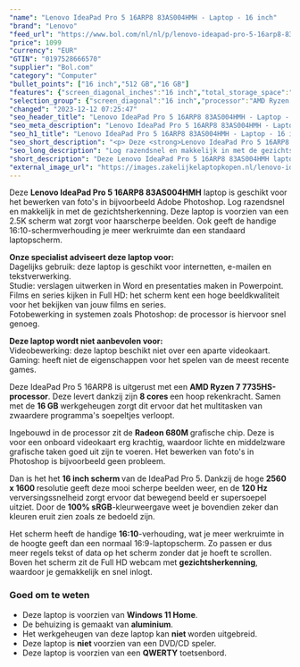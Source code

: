 ```yaml
---
"name": "Lenovo IdeaPad Pro 5 16ARP8 83AS004HMH - Laptop - 16 inch"
"brand": "Lenovo"
"feed_url": "https://www.bol.com/nl/nl/p/lenovo-ideapad-pro-5-16arp8-83as004hmh-laptop-16-inch/9300000151986290"
"price": 1099
"currency": "EUR"
"GTIN": "0197528666570"
"supplier": "Bol.com"
"category": "Computer"
"bullet_points": ["16 inch","512 GB","16 GB"]
"features": {"screen_diagonal_inches":"16 inch","total_storage_space":"512 GB","memory_size":"16 GB"}
"selection_group": {"screen_diagonal":"16 inch","processor":"AMD Ryzen 7","changed_price_past_3_days":false,"product_family":"Ideapad"}
"changed": "2023-12-12 07:25:47"
"seo_header_title": "Lenovo IdeaPad Pro 5 16ARP8 83AS004HMH - Laptop - 16 inch"
"seo_meta_description": "Lenovo IdeaPad Pro 5 16ARP8 83AS004HMH - Laptop - 16 inch"
"seo_h1_title": "Lenovo IdeaPad Pro 5 16ARP8 83AS004HMH - Laptop - 16 inch"
"seo_short_description": "<p> Deze <strong>Lenovo IdeaPad Pro 5 16ARP8 83AS004HMH</strong> laptop is geschikt voor het bewerken van foto's in bijvoorbeeld Adobe Photoshop."
"seo_long_description": "Log razendsnel en makkelijk in met de gezichtsherkenning. Deze laptop is voorzien van een 2. 5K scherm wat zorgt voor haarscherpe beelden. Ook geeft de handige 16:10-schermverhouding je meer werkruimte dan een standaard laptopscherm. </p> <p> <strong>Onze specialist adviseert deze laptop voor:</strong><br />Dagelijks gebruik: deze laptop is geschikt voor internetten, e-mailen en tekstverwerking. <br />Studie: verslagen uitwerken in Word en presentaties maken in Powerpoint. <br />Films en series kijken in Full HD: het scherm kent een hoge beeldkwaliteit voor het bekijken van jouw films en series. <br />Fotobewerking in systemen zoals Photoshop: de processor is hiervoor snel genoeg. </p> <p> <strong>Deze laptop wordt niet aanbevolen voor:</strong><br />Videobewerking: deze laptop beschikt niet over een aparte videokaart. <br />Gaming: heeft niet de eigenschappen voor het spelen van de meest recente games. </p> <p> Deze IdeaPad Pro 5 16ARP8 is uitgerust met een <strong>AMD Ryzen 7 7735HS-processor</strong>. Deze levert dankzij zijn <strong>8 cores </strong>een hoop rekenkracht. Samen met de <strong>16 GB </strong>werkgeheugen zorgt dit ervoor dat het multitasken van zwaardere programma's soepeltjes verloopt.  </p> <p> Ingebouwd in de processor zit de <strong>Radeon 680M </strong>grafische chip. Deze is voor een onboard videokaart erg krachtig, waardoor lichte en middelzware grafische taken goed uit zijn te voeren. Het bewerken van foto's in Photoshop is bijvoorbeeld geen probleem. </p> <p> Dan is het het <strong>16 inch scherm </strong>van de IdeaPad Pro 5. Dankzij de hoge <strong>2560 x 1600 </strong>resolutie geeft deze mooi scherpe beelden weer, en de <strong>120 Hz </strong>verversingssnelheid zorgt ervoor dat bewegend beeld er supersoepel uitziet. Door de <strong>100% sRGB</strong>-kleurweergave weet je bovendien zeker dan kleuren eruit zien zoals ze bedoeld zijn. </p> <p> Het scherm heeft de handige <strong>16:10</strong>-verhouding, wat je meer werkruimte in de hoogte geeft dan een normaal 16:9-laptopscherm. Zo passen er dus meer regels tekst of data op het scherm zonder dat je hoeft te scrollen. Boven het scherm zit de Full HD webcam met <strong>gezichtsherkenning</strong>, waardoor je gemakkelijk en snel inlogt. </p> <h3>Goed om te weten</h3> <p>  </p> <ul> <li>Deze laptop is voorzien van <strong>Windows 11 Home</strong>. </li> <li>De behuizing is gemaakt van <strong>aluminium</strong>. </li> <li>Het werkgeheugen van deze laptop kan <strong>niet </strong>worden uitgebreid. </li> <li>Deze laptop is <strong>niet </strong>voorzien van een DVD/CD speler. </li> <li>Deze laptop is voorzien van een <strong>QWERTY</strong> toetsenbord. </li> </ul>"
"short_description": "Deze Lenovo IdeaPad Pro 5 16ARP8 83AS004HMH laptop is geschikt voor het bewerken van foto's in bijvoorbeeld Adobe Photoshop. Log razendsnel en makkelijk in met de gezichtsherkenning. Deze laptop is voorzien van een 2.5K scherm wat zorgt voor haarscherpe beelden. Ook geeft de handige 16:10-schermverhouding je meer werkruimte dan een standaard laptopscherm. Onze specialist adviseert deze laptop voor: Dagelijks gebruik: deze laptop is geschikt voor internetten, e-mailen en tekstverwerking. Studie: verslagen uitwerken in Word en presentaties maken in Powerpoint. Films en series kijken in Full HD: het scherm kent een hoge beeldkwaliteit voor het bekijken van jouw films en series. Fotobewerking in systemen zoals Photoshop: de processor is hiervoor snel genoeg. Deze laptop wordt niet aanbevolen voor: Videobewerking: deze laptop beschikt niet over een aparte videokaart. Gaming: heeft niet de eigenschappen voor het spelen van de meest recente games. Deze IdeaPad Pro 5 16ARP8 is uitgerust met een AMD Ryzen 7 7735HS-processor. Deze levert dankzij zijn 8 cores een hoop rekenkracht. Samen met de 16 GB werkgeheugen zorgt dit ervoor dat het multitasken van zwaardere programma's soepeltjes verloopt. Ingebouwd in de processor zit de Radeon 680M grafische chip. Deze is voor een onboard videokaart erg krachtig, waardoor lichte en middelzware grafische taken goed uit zijn te voeren. Het bewerken van foto's in Photoshop is bijvoorbeeld geen probleem. Dan is het het 16 inch scherm van de IdeaPad Pro 5. Dankzij de hoge 2560 x 1600 resolutie geeft deze mooi scherpe beelden weer, en de 120 Hz verversingssnelheid zorgt ervoor dat bewegend beeld er supersoepel uitziet. Door de 100% sRGB-kleurweergave weet je bovendien zeker dan kleuren eruit zien zoals ze bedoeld zijn. Het scherm heeft de handige 16:10-verhouding, wat je meer werkruimte in de hoogte geeft dan een normaal 16:9-laptopscherm. Zo passen er dus meer regels tekst of data op het scherm zonder dat je hoeft te scrollen. Boven het scherm zit de Full HD webcam met gezichtsherkenning, waardoor je gemakkelijk en snel inlogt. Goed om te weten Deze laptop is voorzien van Windows 11 Home. De behuizing is gemaakt van aluminium. Het werkgeheugen van deze laptop kan niet worden uitgebreid. Deze laptop is niet voorzien van een DVD/CD speler. Deze laptop is voorzien van een QWERTY toetsenbord."
"external_image_url": "https://images.zakelijkelaptopkopen.nl/lenovo-ideapad-pro-5-16arp8-83as004hmh-laptop-16-inch.webp"
---
```


<p> Deze <strong>Lenovo IdeaPad Pro 5 16ARP8 83AS004HMH</strong> laptop is geschikt voor het bewerken van foto's in bijvoorbeeld Adobe Photoshop. Log razendsnel en makkelijk in met de gezichtsherkenning. Deze laptop is voorzien van een 2.5K scherm wat zorgt voor haarscherpe beelden. Ook geeft de handige 16:10-schermverhouding je meer werkruimte dan een standaard laptopscherm. </p> <p> <strong>Onze specialist adviseert deze laptop voor:</strong><br />Dagelijks gebruik: deze laptop is geschikt voor internetten, e-mailen en tekstverwerking.<br />Studie: verslagen uitwerken in Word en presentaties maken in Powerpoint.<br />Films en series kijken in Full HD: het scherm kent een hoge beeldkwaliteit voor het bekijken van jouw films en series.<br />Fotobewerking in systemen zoals Photoshop: de processor is hiervoor snel genoeg. </p> <p> <strong>Deze laptop wordt niet aanbevolen voor:</strong><br />Videobewerking: deze laptop beschikt niet over een aparte videokaart.<br />Gaming: heeft niet de eigenschappen voor het spelen van de meest recente games. </p> <p> Deze IdeaPad Pro 5 16ARP8 is uitgerust met een <strong>AMD Ryzen 7 7735HS-processor</strong>. Deze levert dankzij zijn <strong>8 cores </strong>een hoop rekenkracht. Samen met de <strong>16 GB </strong>werkgeheugen zorgt dit ervoor dat het multitasken van zwaardere programma's soepeltjes verloopt.  </p> <p> Ingebouwd in de processor zit de <strong>Radeon 680M </strong>grafische chip. Deze is voor een onboard videokaart erg krachtig, waardoor lichte en middelzware grafische taken goed uit zijn te voeren. Het bewerken van foto's in Photoshop is bijvoorbeeld geen probleem. </p> <p> Dan is het het <strong>16 inch scherm </strong>van de IdeaPad Pro 5. Dankzij de hoge <strong>2560 x 1600 </strong>resolutie geeft deze mooi scherpe beelden weer, en de <strong>120 Hz </strong>verversingssnelheid zorgt ervoor dat bewegend beeld er supersoepel uitziet. Door de <strong>100% sRGB</strong>-kleurweergave weet je bovendien zeker dan kleuren eruit zien zoals ze bedoeld zijn. </p> <p> Het scherm heeft de handige <strong>16:10</strong>-verhouding, wat je meer werkruimte in de hoogte geeft dan een normaal 16:9-laptopscherm. Zo passen er dus meer regels tekst of data op het scherm zonder dat je hoeft te scrollen. Boven het scherm zit de Full HD webcam met <strong>gezichtsherkenning</strong>, waardoor je gemakkelijk en snel inlogt. </p> <h3>Goed om te weten</h3> <p>   </p> <ul> <li>Deze laptop is voorzien van <strong>Windows 11 Home</strong>.</li> <li>De behuizing is gemaakt van <strong>aluminium</strong>.</li> <li>Het werkgeheugen van deze laptop kan <strong>niet </strong>worden uitgebreid.</li> <li>Deze laptop is <strong>niet </strong>voorzien van een DVD/CD speler.</li> <li>Deze laptop is voorzien van een <strong>QWERTY</strong> toetsenbord.</li> </ul>